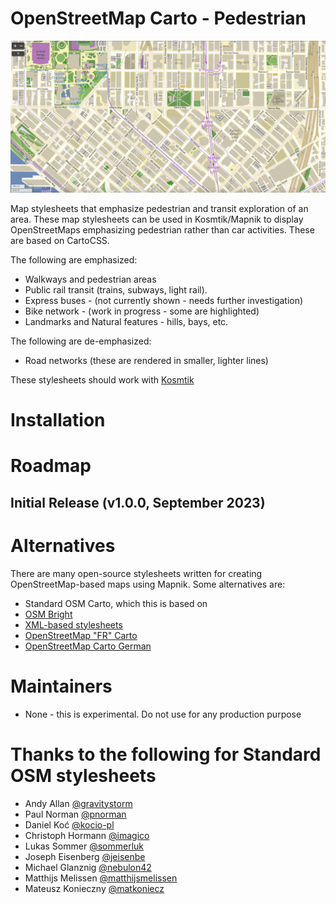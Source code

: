 # OpenStreetMap Carto - Pedestrian

![screenshot](https://github.com/corb555/openstreetmap-carto-walking/blob/1fe3b736e584b62f742cadb9c64ec72148f3dbe2/seattle_z16.png)

Map stylesheets that emphasize pedestrian and transit exploration of an area.  These map stylesheets can be 
used in Kosmtik/Mapnik to display OpenStreetMaps emphasizing pedestrian rather than car activities.  These are based on 
CartoCSS.

The following are emphasized:
* Walkways and pedestrian areas
* Public rail transit (trains, subways, light rail). 
* Express buses - (not currently shown - needs further investigation)
* Bike network - (work in progress - some are highlighted)
* Landmarks and Natural features - hills, bays, etc.

The following are de-emphasized:
* Road networks (these are rendered in smaller, lighter lines)

These stylesheets should work with [Kosmtik](https://github.com/kosmtik/kosmtik)

# Installation

[](INSTALL.md)

# Roadmap

## Initial Release (v1.0.0, September 2023)


# Alternatives

There are many open-source stylesheets written for creating OpenStreetMap-based
maps using Mapnik. Some alternatives are:

* Standard OSM Carto, which this is based on
* [OSM Bright](https://github.com/mapbox/osm-bright)
* [XML-based stylesheets](https://github.com/openstreetmap/mapnik-stylesheets)
* [OpenStreetMap "FR" Carto](https://github.com/cquest/osmfr-cartocss)
* [OpenStreetMap Carto German](https://github.com/giggls/openstreetmap-carto-de)

# Maintainers
* None - this is experimental.  Do not use for any production purpose

# Thanks to the following for Standard OSM stylesheets

* Andy Allan [@gravitystorm](https://github.com/gravitystorm)
* Paul Norman [@pnorman](https://github.com/pnorman)
* Daniel Koć [@kocio-pl](https://github.com/kocio-pl)
* Christoph Hormann [@imagico](https://github.com/imagico)
* Lukas Sommer [@sommerluk](https://github.com/sommerluk)
* Joseph Eisenberg [@jeisenbe](https://github.com/jeisenbe)
* Michael Glanznig [@nebulon42](https://github.com/nebulon42)
* Matthijs Melissen [@matthijsmelissen](https://github.com/matthijsmelissen)
* Mateusz Konieczny [@matkoniecz](https://github.com/matkoniecz)
